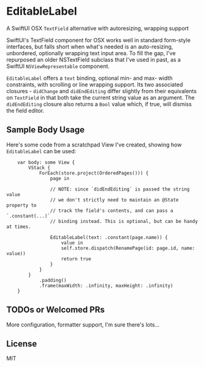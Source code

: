 # EditableLabel
A SwiftUI OSX `TextField` alternative with autoresizing, wrapping support

SwiftUI's TextField component for OSX works well in standard form-style interfaces, but falls short when what's needed is an auto-resizing, unbordered, optionally wrapping text input area. To fill the gap, I've repurposed an older NSTextField subclass that I've used in past, as a SwiftUI `NSViewRepresentable` component.

`EditableLabel` offers a `text` binding, optional min- and max- width constraints, with scrolling or line wrapping support. Its two associated closures - `didChange` and `didEndEditing` differ slightly from their equivalents on `TextField` in that both take the current string value as an argument. The `didEndEditing` closure also returns a `Bool` value which, if true, will dismiss the field editor. 

## Sample Body Usage
Here's some code from a scratchpad View I've created, showing how `EditableLabel` can be used:

```
    var body: some View {
        VStack {
            ForEach(store.project(OrderedPages())) {
                page in
                
                // NOTE: since `didEndEditing` is passed the string value
                // we don't strictly need to maintain an @State property to
                // track the field's contents, and can pass a `.constant(...)` 
                // binding instead. This is optional, but can be handy at times.
                
                EditableLabel(text: .constant(page.name)) {
                    value in
                    self.store.dispatch(RenamePage(id: page.id, name: value))
                    return true
                }
            }
        }
            .padding()
            .frame(maxWidth: .infinity, maxHeight: .infinity)
    }
```

## TODOs or Welcomed PRs
More configuration, formatter support, I'm sure there's lots...

## License

MIT
